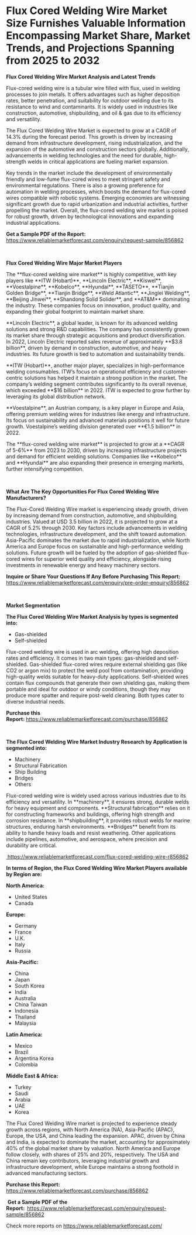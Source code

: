 <p><h1>Flux Cored Welding Wire Market Size Furnishes Valuable Information Encompassing Market Share, Market Trends, and Projections Spanning from 2025 to 2032</h1></p><p><strong>Flux Cored Welding Wire Market Analysis and Latest Trends</strong></p>
<p><p>Flux-cored welding wire is a tubular wire filled with flux, used in welding processes to join metals. It offers advantages such as higher deposition rates, better penetration, and suitability for outdoor welding due to its resistance to wind and contaminants. It is widely used in industries like construction, automotive, shipbuilding, and oil & gas due to its efficiency and versatility.</p><p>The Flux Cored Welding Wire Market is expected to grow at a CAGR of 14.3% during the forecast period. This growth is driven by increasing demand from infrastructure development, rising industrialization, and the expansion of the automotive and construction sectors globally. Additionally, advancements in welding technologies and the need for durable, high-strength welds in critical applications are fueling market expansion.</p><p>Key trends in the market include the development of environmentally friendly and low-fume flux-cored wires to meet stringent safety and environmental regulations. There is also a growing preference for automation in welding processes, which boosts the demand for flux-cored wires compatible with robotic systems. Emerging economies are witnessing significant growth due to rapid urbanization and industrial activities, further propelling the market. Overall, the flux-cored welding wire market is poised for robust growth, driven by technological innovations and expanding industrial applications.</p></p>
<p><strong>Get a Sample PDF of the Report:&nbsp;</strong> <a href="https://www.reliablemarketforecast.com/enquiry/request-sample/856862?utm_campaign=1108&utm_medium=2&utm_source=Github&utm_content=ia&utm_term=26012025&utm_id=flux-cored-welding-wire">https://www.reliablemarketforecast.com/enquiry/request-sample/856862</a></p>
<p>&nbsp;</p>
<p><strong>Flux Cored Welding Wire Major Market Players</strong></p>
<p><p>The **flux-cored welding wire market** is highly competitive, with key players like **ITW (Hobart)**, **Lincoln Electric**, **Kiswel**, **Voestalpine**, **Kobelco**, **Hyundai**, **TASETO**, **Tianjin Golden Bridge**, **Tianjin Bridge**, **Weld Atlantic**, **Jinglei Welding**, **Beijing Jinwei**, **Shandong Solid Solider**, and **AT&M** dominating the industry. These companies focus on innovation, product quality, and expanding their global footprint to maintain market share.</p><p>**Lincoln Electric**, a global leader, is known for its advanced welding solutions and strong R&D capabilities. The company has consistently grown its market share through strategic acquisitions and product diversification. In 2022, Lincoln Electric reported sales revenue of approximately **$3.8 billion**, driven by demand in construction, automotive, and heavy industries. Its future growth is tied to automation and sustainability trends.</p><p>**ITW (Hobart)**, another major player, specializes in high-performance welding consumables. ITW’s focus on operational efficiency and customer-centric solutions has helped it maintain a strong position in the market. The company’s welding segment contributes significantly to its overall revenue, which exceeded **$16 billion** in 2022. ITW is expected to grow further by leveraging its global distribution network.</p><p>**Voestalpine**, an Austrian company, is a key player in Europe and Asia, offering premium welding wires for industries like energy and infrastructure. Its focus on sustainability and advanced materials positions it well for future growth. Voestalpine’s welding division generated over **€1.5 billion** in 2022.</p><p>The **flux-cored welding wire market** is projected to grow at a **CAGR of 5-6%** from 2023 to 2030, driven by increasing infrastructure projects and demand for efficient welding solutions. Companies like **Kobelco** and **Hyundai** are also expanding their presence in emerging markets, further intensifying competition.</p></p>
<p>&nbsp;</p>
<p><strong>What Are The Key Opportunities For Flux Cored Welding Wire Manufacturers?</strong></p>
<p><p>The Flux-Cored Welding Wire market is experiencing steady growth, driven by increasing demand from construction, automotive, and shipbuilding industries. Valued at USD 3.5 billion in 2022, it is projected to grow at a CAGR of 5.2% through 2030. Key factors include advancements in welding technologies, infrastructure development, and the shift toward automation. Asia-Pacific dominates the market due to rapid industrialization, while North America and Europe focus on sustainable and high-performance welding solutions. Future growth will be fueled by the adoption of gas-shielded flux-cored wires for superior weld quality and efficiency, alongside rising investments in renewable energy and heavy machinery sectors.</p></p>
<p><strong>Inquire or Share Your Questions If Any Before Purchasing This Report:</strong> <a href="https://www.reliablemarketforecast.com/enquiry/pre-order-enquiry/856862?utm_campaign=1108&utm_medium=2&utm_source=Github&utm_content=ia&utm_term=26012025&utm_id=flux-cored-welding-wire">https://www.reliablemarketforecast.com/enquiry/pre-order-enquiry/856862</a></p>
<p>&nbsp;</p>
<p><strong>Market Segmentation</strong></p>
<p><strong>The Flux Cored Welding Wire Market Analysis by types is segmented into:</strong></p>
<p><ul><li>Gas-shielded</li><li>Self-shielded</li></ul></p>
<p><p>Flux-cored welding wire is used in arc welding, offering high deposition rates and efficiency. It comes in two main types: gas-shielded and self-shielded. Gas-shielded flux-cored wires require external shielding gas (like CO2 or argon mix) to protect the weld pool from contamination, providing high-quality welds suitable for heavy-duty applications. Self-shielded wires contain flux compounds that generate their own shielding gas, making them portable and ideal for outdoor or windy conditions, though they may produce more spatter and require post-weld cleaning. Both types cater to diverse industrial needs.</p></p>
<p><strong>Purchase this Report:&nbsp;</strong><a href="https://www.reliablemarketforecast.com/purchase/856862?utm_campaign=1108&utm_medium=2&utm_source=Github&utm_content=ia&utm_term=26012025&utm_id=flux-cored-welding-wire">https://www.reliablemarketforecast.com/purchase/856862</a></p>
<p>&nbsp;</p>
<p><strong>The Flux Cored Welding Wire Market Industry Research by Application is segmented into:</strong></p>
<p><ul><li>Machinery</li><li>Structural Fabrication</li><li>Ship Building</li><li>Bridges</li><li>Others</li></ul></p>
<p><p>Flux-cored welding wire is widely used across various industries due to its efficiency and versatility. In **machinery**, it ensures strong, durable welds for heavy equipment and components. **Structural fabrication** relies on it for constructing frameworks and buildings, offering high strength and corrosion resistance. In **shipbuilding**, it provides robust welds for marine structures, enduring harsh environments. **Bridges** benefit from its ability to handle heavy loads and resist weathering. Other applications include pipelines, automotive, and aerospace, where precision and durability are critical.</p></p>
<p><a href="https://www.reliablemarketforecast.com/flux-cored-welding-wire-r856862?utm_campaign=1108&utm_medium=2&utm_source=Github&utm_content=ia&utm_term=26012025&utm_id=flux-cored-welding-wire">&nbsp;https://www.reliablemarketforecast.com/flux-cored-welding-wire-r856862</a></p>
<p><strong>In terms of Region, the Flux Cored Welding Wire Market Players available by Region are:</strong></p>
<p>
    <p> <strong> North America: </strong>
        <ul>
            <li>United States</li>
            <li>Canada</li>
        </ul>
        </p> 
    <p> <strong> Europe: </strong>
        <ul>
            <li>Germany</li>
            <li>France</li>
            <li>U.K.</li>
            <li>Italy</li>
            <li>Russia</li>
        </ul>
        </p> 
    <p> <strong> Asia-Pacific: </strong>
        <ul>
            <li>China</li>
            <li>Japan</li>
            <li>South Korea</li>
            <li>India</li>
            <li>Australia</li>
            <li>China Taiwan</li>
            <li>Indonesia</li>
            <li>Thailand</li>
            <li>Malaysia</li>
        </ul>
        </p> 
    <p> <strong> Latin America: </strong>
        <ul>
            <li>Mexico</li>
            <li>Brazil</li>
            <li>Argentina Korea</li>
            <li>Colombia</li>
        </ul>
        </p> 
    <p> <strong> Middle East & Africa: </strong>
        <ul>
            <li>Turkey</li>
            <li>Saudi</li>
            <li>Arabia</li>
            <li>UAE</li>
            <li>Korea</li>
        </ul>
    </p>
    </p>
<p><p>The Flux Cored Welding Wire market is projected to experience steady growth across regions, with North America (NA), Asia-Pacific (APAC), Europe, the USA, and China leading the expansion. APAC, driven by China and India, is expected to dominate the market, accounting for approximately 40% of the global market share by valuation. North America and Europe follow closely, with shares of 25% and 20%, respectively. The USA and China remain key contributors, leveraging industrial growth and infrastructure development, while Europe maintains a strong foothold in advanced manufacturing sectors.</p></p>
<p><strong>Purchase this Report: </strong><a href="https://www.reliablemarketforecast.com/purchase/856862?utm_campaign=1108&utm_medium=2&utm_source=Github&utm_content=ia&utm_term=26012025&utm_id=flux-cored-welding-wire">https://www.reliablemarketforecast.com/purchase/856862</a></p>
<p>&nbsp;<strong>Get a Sample PDF of the Report:&nbsp;&nbsp;</strong><a href="https://www.reliablemarketforecast.com/enquiry/request-sample/856862?utm_campaign=1108&utm_medium=2&utm_source=Github&utm_content=ia&utm_term=26012025&utm_id=flux-cored-welding-wire">https://www.reliablemarketforecast.com/enquiry/request-sample/856862</a></p>
<p><strong></strong></p>
<p>Check more reports on <a href="https://www.reliablemarketforecast.com/?utm_campaign=1108&utm_medium=2&utm_source=Github&utm_content=ia&utm_term=26012025&utm_id=flux-cored-welding-wire">https://www.reliablemarketforecast.com/</a></p>